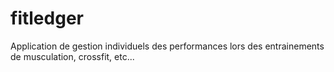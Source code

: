 # fitledger
Application de gestion individuels des performances lors des entrainements de musculation, crossfit, etc...
